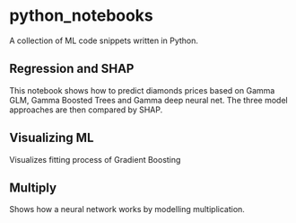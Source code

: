 # python_notebooks

A collection of ML code snippets written in Python.

## Regression and SHAP

This notebook shows how to predict diamonds prices based on Gamma GLM, Gamma Boosted Trees and Gamma deep neural net. The three model approaches are then compared by SHAP.

## Visualizing ML

Visualizes fitting process of Gradient Boosting

## Multiply

Shows how a neural network works by modelling multiplication.
